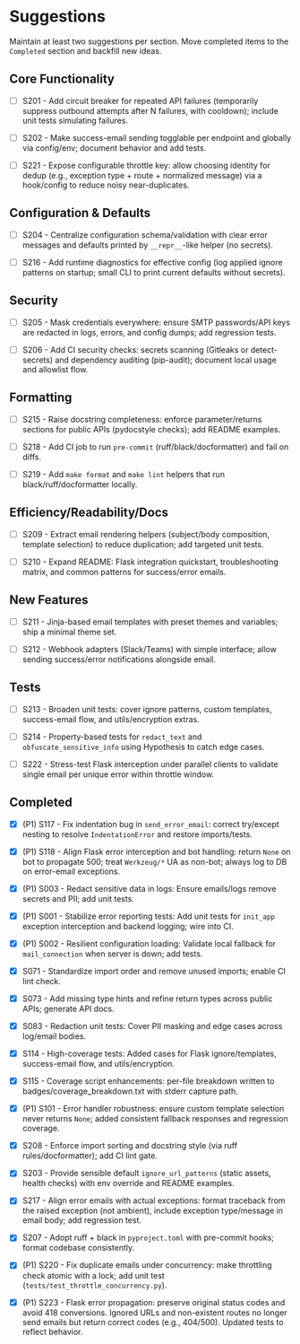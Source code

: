 # Suggestions

Maintain at least two suggestions per section. Move completed items to the `Completed` section and backfill new ideas.

## Core Functionality

  - [ ] S201 - Add circuit breaker for repeated API failures (temporarily suppress outbound attempts after N failures, with cooldown); include unit tests simulating failures.

  - [ ] S202 - Make success-email sending togglable per endpoint and globally via config/env; document behavior and add tests.

  - [ ] S221 - Expose configurable throttle key: allow choosing identity for dedup (e.g., exception type + route + normalized message) via a hook/config to reduce noisy near-duplicates.

## Configuration & Defaults

  - [ ] S204 - Centralize configuration schema/validation with clear error messages and defaults printed by `__repr__`-like helper (no secrets).

  - [ ] S216 - Add runtime diagnostics for effective config (log applied ignore patterns on startup; small CLI to print current defaults without secrets).

## Security

  - [ ] S205 - Mask credentials everywhere: ensure SMTP passwords/API keys are redacted in logs, errors, and config dumps; add regression tests.

  - [ ] S206 - Add CI security checks: secrets scanning (Gitleaks or detect-secrets) and dependency auditing (pip-audit); document local usage and allowlist flow.

## Formatting

  - [ ] S215 - Raise docstring completeness: enforce parameter/returns sections for public APIs (pydocstyle checks); add README examples.

  - [ ] S218 - Add CI job to run `pre-commit` (ruff/black/docformatter) and fail on diffs.

  - [ ] S219 - Add `make format` and `make lint` helpers that run black/ruff/docformatter locally.

## Efficiency/Readability/Docs

  - [ ] S209 - Extract email rendering helpers (subject/body composition, template selection) to reduce duplication; add targeted unit tests.

  - [ ] S210 - Expand README: Flask integration quickstart, troubleshooting matrix, and common patterns for success/error emails.

## New Features

  - [ ] S211 - Jinja-based email templates with preset themes and variables; ship a minimal theme set.

  - [ ] S212 - Webhook adapters (Slack/Teams) with simple interface; allow sending success/error notifications alongside email.

## Tests

  - [ ] S213 - Broaden unit tests: cover ignore patterns, custom templates, success-email flow, and utils/encryption extras.

  - [ ] S214 - Property-based tests for `redact_text` and `obfuscate_sensitive_info` using Hypothesis to catch edge cases.

  - [ ] S222 - Stress-test Flask interception under parallel clients to validate single email per unique error within throttle window.

## Completed

  - [x] (P1) S117 - Fix indentation bug in `send_error_email`: correct try/except nesting to resolve `IndentationError` and restore imports/tests.

  - [x] (P1) S118 - Align Flask error interception and bot handling: return `None` on bot to propagate 500; treat `Werkzeug/*` UA as non-bot; always log to DB on error-email exceptions.

  - [x] (P1) S003 - Redact sensitive data in logs: Ensure emails/logs remove secrets and PII; add unit tests.

  - [x] (P1) S001 - Stabilize error reporting tests: Add unit tests for `init_app` exception interception and backend logging; wire into CI.

  - [x] (P1) S002 - Resilient configuration loading: Validate local fallback for `mail_connection` when server is down; add tests.

  - [x] S071 - Standardize import order and remove unused imports; enable CI lint check.

  - [x] S073 - Add missing type hints and refine return types across public APIs; generate API docs.

  - [x] S083 - Redaction unit tests: Cover PII masking and edge cases across log/email bodies.

  - [x] S114 - High-coverage tests: Added cases for Flask ignore/templates, success-email flow, and utils/encryption.

  - [x] S115 - Coverage script enhancements: per-file breakdown written to badges/coverage_breakdown.txt with stderr capture path.

  - [x] (P1) S101 - Error handler robustness: ensure custom template selection never returns `None`; added consistent fallback responses and regression coverage.

  - [x] S208 - Enforce import sorting and docstring style (via ruff rules/docformatter); add CI lint gate.

  - [x] S203 - Provide sensible default `ignore_url_patterns` (static assets, health checks) with env override and README examples.

  - [x] S217 - Align error emails with actual exceptions: format traceback from the raised exception (not ambient), include exception type/message in email body; add regression test.

  - [x] S207 - Adopt ruff + black in `pyproject.toml` with pre-commit hooks; format codebase consistently.

  - [x] (P1) S220 - Fix duplicate emails under concurrency: make throttling check atomic with a lock; add unit test (`tests/test_throttle_concurrency.py`).

  - [x] (P1) S223 - Flask error propagation: preserve original status codes and avoid 418 conversions. Ignored URLs and non-existent routes no longer send emails but return correct codes (e.g., 404/500). Updated tests to reflect behavior.
